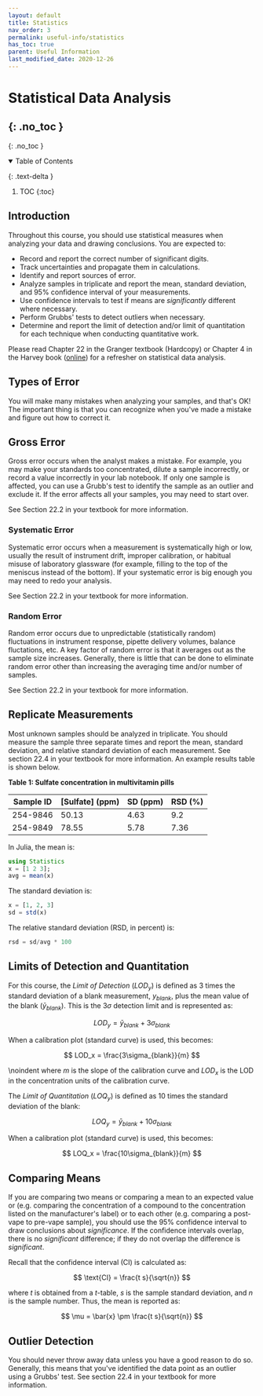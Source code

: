 ```yaml
---
layout: default
title: Statistics
nav_order: 3
permalink: useful-info/statistics
has_toc: true
parent: Useful Information
last_modified_date: 2020-12-26
---
```



# Statistical Data Analysis
{: .no_toc }
-----
{: .no_toc }

<details open markdown="block">
  <summary>
  Table of Contents
  </summary>

  {: .text-delta }
1. TOC
{:toc}
</details>

## Introduction

Throughout this course, you should use statistical measures when analyzing your data and drawing conclusions.  You are expected to:

- Record and report the correct number of significant digits.
- Track uncertainties and propagate them in calculations.
- Identify and report sources of error.
- Analyze samples in triplicate and report the mean, standard deviation, and 95% confidence interval of your measurements.
- Use confidence intervals to test if means are *significantly* different where necessary.
- Perform Grubbs' tests to detect outliers when necessary.
- Determine and report the limit of detection and/or limit of quantitation for each technique when conducting quantitative work.

Please read Chapter 22 in the Granger textbook (Hardcopy) or Chapter 4 in the Harvey book ([online](https://chem.libretexts.org/Bookshelves/Analytical_Chemistry/Book%3A_Analytical_Chemistry_2.1_(Harvey)/04%3A_Evaluating_Analytical_Data)) for a refresher on statistical data analysis.

## Types of Error  

You will make many mistakes when analyzing your samples, and that's OK!  The important thing is that you can recognize when you've made a mistake and figure out how to correct it.

## Gross Error

Gross error occurs when the analyst makes a mistake.  For example, you may make your standards too concentrated, dilute a sample incorrectly, or record a value incorrectly in your lab notebook.  If only one sample is affected, you can use a Grubb's test to identify the sample as an outlier and exclude it.  If the error affects all your samples, you may need to start over.

See Section 22.2 in your textbook for more information.

### Systematic Error  

Systematic error occurs when a measurement is systematically high or low, usually the result of instrument drift, improper calibration, or habitual misuse of laboratory glassware (for example, filling to the top of the meniscus instead of the bottom).  If your systematic error is big enough you may need to redo your analysis.

See Section 22.2 in your textbook for more information.

### Random Error  

Random error occurs due to unpredictable (statistically random) fluctuations in instrument response, pipette delivery volumes, balance fluctations, etc.  A key factor of random error is that it averages out as the sample size increases.  Generally, there is little that can be done to eliminate random error other than increasing the averaging time and/or number of samples.

See Section 22.2 in your textbook for more information.

## Replicate Measurements  

Most unknown samples should be analyzed in triplicate.  You should measure the sample three separate times and report the mean, standard deviation, and relative standard deviation of each measurement.  See section 22.4 in your textbook for more information.  An example results table is shown below.

**Table 1: Sulfate concentration in multivitamin pills**  

| Sample ID | [Sulfate] (ppm) | SD (ppm) | RSD (%) |
| --------- | --------------- | -------- | ------- |
| 254-9846  | 50.13           | 4.63     | 9.2     |
| 254-9849  | 78.55           | 5.78     | 7.36    |

In Julia, the mean is:

```julia
using Statistics
x = [1 2 3];
avg = mean(x)
```

The standard deviation is:

```julia
x = [1, 2, 3]
sd = std(x)
```

The relative standard deviation (RSD, in percent) is:

```julia
rsd = sd/avg * 100
```

## Limits of Detection and Quantitation  

For this course, the *Limit of Detection* ($LOD_y$) is defined as 3 times the standard deviation of a blank measurement, $y_{blank}$, plus the mean value of the blank ($\bar{y}_{blank}$).  This is the 3$\sigma$ detection limit and is represented as:

$$
LOD_y = \bar{y}_{blank} + 3\sigma_{blank}
$$

When a calibration plot (standard curve) is used, this becomes:

$$
LOD_x = \frac{3\sigma_{blank}}{m}
$$

\noindent where $m$ is the slope of the calibration curve and $LOD_x$ is the LOD in the concentration units of the calibration curve.

The *Limit of Quantitation* ($LOQ_y$) is defined as 10 times the standard deviation of the blank:

$$
LOQ_y = \bar{y}_{blank} + 10\sigma_{blank}
$$

When a calibration plot (standard curve) is used, this becomes:

$$
LOQ_x = \frac{10\sigma_{blank}}{m}
$$

## Comparing Means  

If you are comparing two means or comparing a mean to an expected value or (e.g. comparing the concentration of a compound to the concentration listed on the manufacturer's label) or to each other (e.g. comparing a post-vape to pre-vape sample), you should use the 95% confidence interval to draw conclusions about *significance*.  If the confidence intervals overlap, there is no *significant* difference; if they do not overlap the difference is *significant*.

Recall that the confidence interval (CI) is calculated as:

$$
\text{CI} = \frac{t s}{\sqrt{n}}
$$

where $t$ is obtained from a *t*-table, $s$ is the sample standard deviation, and $n$ is the sample number.  Thus, the mean is reported as:

$$
\mu = \bar{x} \pm \frac{t s}{\sqrt{n}}
$$

## Outlier Detection  

You should never throw away data unless you have a good reason to do so.  Generally, this means that you've identified the data point as an outlier using a Grubbs' test.  See section 22.4 in your textbook for more information.
